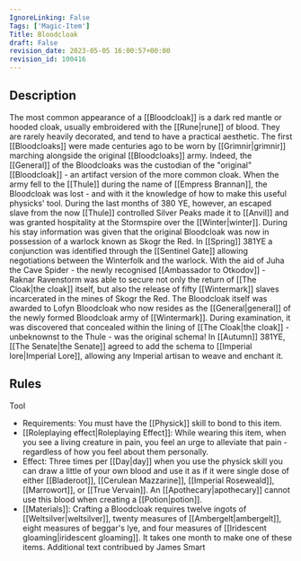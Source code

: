 ```yaml
---
IgnoreLinking: False
Tags: ['Magic-Item']
Title: Bloodcloak
draft: False
revision_date: 2023-05-05 16:00:57+00:00
revision_id: 100416
---
```


## Description
The most common appearance of a [[Bloodcloak]] is a dark red mantle or hooded cloak, usually embroidered with the [[Rune|rune]] of blood. They are rarely heavily decorated, and tend to have a practical aesthetic.
The first [[Bloodcloaks]] were made centuries ago to be worn by [[Grimnir|grimnir]] marching alongside the original [[Bloodcloaks]] army. Indeed, the [[General]] of the Bloodcloaks was the custodian of the "original" [[Bloodcloak]] - an artifact version of the more common cloak. When the army fell to the [[Thule]] during the name of [[Empress Brannan]], the Bloodcloak was lost - and with it the knowledge of how to make this useful physicks' tool. 
During the last months of 380 YE, however, an escaped slave from the now [[Thule]] controlled Silver Peaks made it to [[Anvil]] and was granted hospitality at the Stormspire over the [[Winter|winter]]. During his stay information was given that the original Bloodcloak was now in possession of a warlock known as Skogr the Red. In [[Spring]] 381YE a conjunction was identified through the [[Sentinel Gate]] allowing negotiations between the Winterfolk and the warlock. With the aid of Juha the Cave Spider - the newly recognised [[Ambassador to Otkodov]] - Raknar Ravenstorm was able to secure not only the return of [[The Cloak|the cloak]] itself, but also the release of fifty [[Wintermark]] slaves incarcerated in the mines of Skogr the Red. The Bloodcloak itself was awarded to Lofyn Bloodcloak who now resides as the [[General|general]] of the newly formed Bloodcloak army of [[Wintermark]].
During examination, it was discovered that concealed within the lining of [[The Cloak|the cloak]] - unbeknownst to the Thule - was the original schema! In [[Autumn]] 381YE, [[The Senate|the Senate]] agreed to add the schema to [[Imperial lore|Imperial Lore]], allowing any Imperial artisan to weave and enchant it.
## Rules
Tool
* Requirements: You must have the [[Physick]] skill to bond to this item.
* [[Roleplaying effect|Roleplaying Effect]]: While wearing this item, when you see a living creature in pain, you feel an urge to alleviate that pain - regardless of how you feel about them personally.
* Effect: Three times per [[Day|day]] when you use the physick skill you can draw a little of your own blood and use it as if it were single dose of either [[Bladeroot]], [[Cerulean Mazzarine]], [[Imperial Roseweald]], [[Marrowort]], or [[True Vervain]]. An [[Apothecary|apothecary]] cannot use this blood when creating a [[Potion|potion]].
* [[Materials]]: Crafting a Bloodcloak requires twelve ingots of [[Weltsilver|weltsilver]], twenty measures of [[Ambergelt|ambergelt]], eight measures of beggar's lye, and four measures of [[Iridescent gloaming|iridescent gloaming]]. It takes one month to make one of these items.
Additional text contribued by James Smart